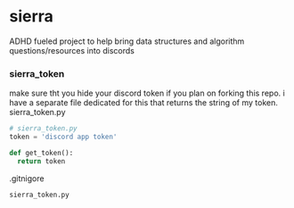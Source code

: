 # sierra
ADHD fueled project to help bring data structures and algorithm questions/resources into discords
### sierra_token
make sure tht you hide your discord token if you plan on forking this repo.
i have a separate file dedicated for this that returns the string of my token.
sierra_token.py
```py
# sierra_token.py
token = 'discord app token'

def get_token():
  return token
```
.gitnigore
```plaintext
sierra_token.py
